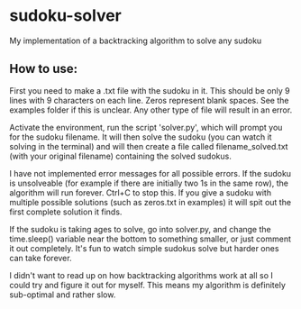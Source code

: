 # sudoku-solver
My implementation of a backtracking algorithm to solve any sudoku

## How to use:

First you need to make a .txt file with the sudoku in it. This should be only 9 lines with 9 characters on each line. Zeros represent blank spaces. See the examples folder if this is unclear. Any other type of file will result in an error.

Activate the environment, run the script 'solver.py', which will prompt you for the sudoku filename. It will then solve the sudoku (you can watch it solving in the terminal) and will then create a file called filename_solved.txt (with your original filename) containing the solved sudokus.

I have not implemented error messages for all possible errors. If the sudoku is unsolveable (for example if there are initially two 1s in the same row), the algorithm will run forever. Ctrl+C to stop this. If you give a sudoku with multiple possible solutions (such as zeros.txt in examples) it will spit out the first complete solution it finds.

If the sudoku is taking ages to solve, go into solver.py, and change the time.sleep() variable near the bottom to something smaller, or just comment it out completely. It's fun to watch simple sudokus solve but harder ones can take forever.

I didn't want to read up on how backtracking algorithms work at all so I could try and figure it out for myself. This means my algorithm is definitely sub-optimal and rather slow.
